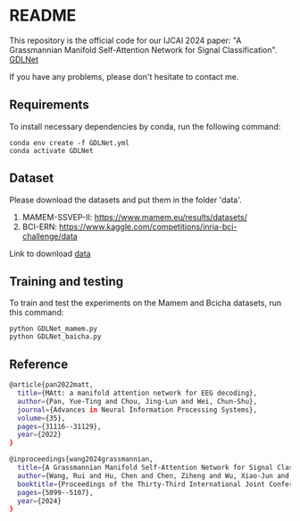 # README
This repository is the official code for our IJCAI 2024 paper: "A Grassmannian Manifold Self-Attention Network for Signal Classification". [GDLNet](https://www.ijcai.org/proceedings/2024/0564.pdf)

If you have any problems, please don't hesitate to contact me.

## Requirements

To install necessary dependencies by conda, run the following command:
```setup
conda env create -f GDLNet.yml
conda activate GDLNet
```

## Dataset
Please download the datasets and put them in the folder 'data'.

1. MAMEM-SSVEP-II:
   https://www.mamem.eu/results/datasets/
2. BCI-ERN:
    https://www.kaggle.com/competitions/inria-bci-challenge/data

Link to download [data](https://drive.google.com/file/d/1_KBfSNzvxCZ-HwiOASQhlFe8wwsq4vHt/view?usp=sharing)

## Training and testing

To train and test the experiments on the Mamem and Bcicha datasets, run this command:

```train and test
python GDLNet_mamem.py
python GDLNet_baicha.py
```

## Reference
```bash
@article{pan2022matt,
  title={MAtt: a manifold attention network for EEG decoding},
  author={Pan, Yue-Ting and Chou, Jing-Lun and Wei, Chun-Shu},
  journal={Advances in Neural Information Processing Systems},
  volume={35},
  pages={31116--31129},
  year={2022}
}
```

```bash
@inproceedings{wang2024grassmannian,
  title={A Grassmannian Manifold Self-Attention Network for Signal Classification},
  author={Wang, Rui and Hu, Chen and Chen, Ziheng and Wu, Xiao-Jun and Song, Xiaoning},
  booktitle={Proceedings of the Thirty-Third International Joint Conference on Artificial Intelligence},
  pages={5099--5107},
  year={2024}
}

```

